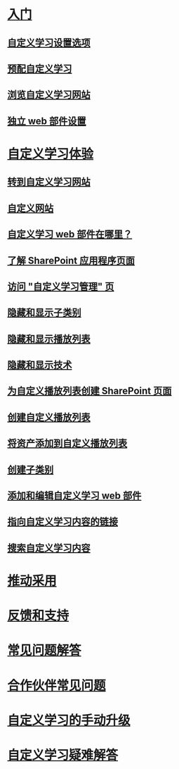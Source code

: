 # [入门](index.md)
## [自定义学习设置选项](custom_setupoptions.md)
## [预配自定义学习](custom_provision.md)
## [浏览自定义学习网站](custom_exploresite.md)
## [独立 web 部件设置](custom_manualsetup.md)
# [自定义学习体验](custom_overview.md)
## [转到自定义学习网站](custom_goto.md)
## [自定义网站](custom_edithelp.md)
## [自定义学习 web 部件在哪里？](custom_whereiswebpart.md)
## [了解 SharePoint 应用程序页面](custom_apppages.md)
## [访问 "自定义学习管理" 页](custom_accessadmin.md)
## [隐藏和显示子类别](custom_hideshowsub.md)
## [隐藏和显示播放列表](custom_hideshowplaylists.md)
## [隐藏和显示技术](custom_hideshowtech.md)
## [为自定义播放列表创建 SharePoint 页面](custom_createnewpage.md)
## [创建自定义播放列表](custom_createnewplaylist.md)
## [将资产添加到自定义播放列表](custom_addassets.md)
## [创建子类别](custom_createnewcat.md)
## [添加和编辑自定义学习 web 部件](custom_addwebpart.md)
## [指向自定义学习内容的链接](custom_linking.md)
## [搜索自定义学习内容](custom_search.md)
# [推动采用](driveadoption.md)
# [反馈和支持](feedback.md)
# [常见问题解答](faq.md)
# [合作伙伴常见问题](custom_partner.md)
# [自定义学习的手动升级](custom_upgrade.md)
# [自定义学习疑难解答](custom_troubleshooting.md)